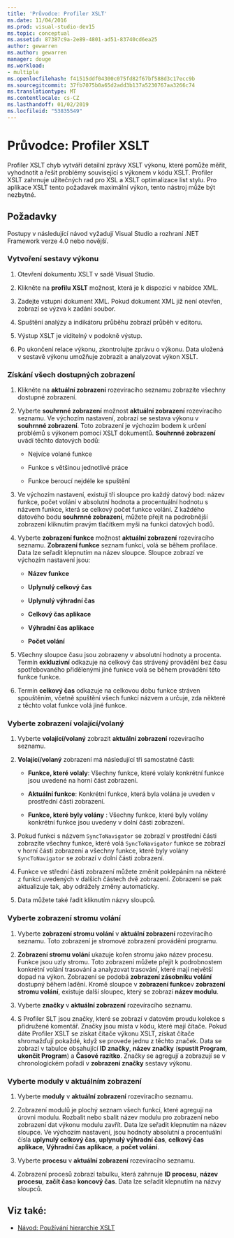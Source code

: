 ```yaml
---
title: 'Průvodce: Profiler XSLT'
ms.date: 11/04/2016
ms.prod: visual-studio-dev15
ms.topic: conceptual
ms.assetid: 87387c9a-2e89-4801-ad51-83740cd6ea25
author: gewarren
ms.author: gewarren
manager: douge
ms.workload:
- multiple
ms.openlocfilehash: f41515ddf04300c075fd82f67bf588d3c17ecc9b
ms.sourcegitcommit: 37fb7075b0a65d2add3b137a5230767aa3266c74
ms.translationtype: MT
ms.contentlocale: cs-CZ
ms.lasthandoff: 01/02/2019
ms.locfileid: "53835549"
---
```

# <a name="walkthrough-xslt-profiler"></a>Průvodce: Profiler XSLT

Profiler XSLT chyb vytváří detailní zprávy XSLT výkonu, které pomůže měřit, vyhodnotit a řešit problémy související s výkonem v kódu XSLT. Profiler XSLT zahrnuje užitečných rad pro XSL a XSLT optimalizace list stylu. Pro aplikace XSLT tento požadavek maximální výkon, tento nástroj může být nezbytné.

## <a name="prerequisites"></a>Požadavky

Postupy v následující návod vyžadují Visual Studio a rozhraní .NET Framework verze 4.0 nebo novější.

### <a name="create-the-performance-report"></a>Vytvoření sestavy výkonu

1.  Otevření dokumentu XSLT v sadě Visual Studio.

2.  Klikněte na **profilu XSLT** možnost, která je k dispozici v nabídce XML.

3.  Zadejte vstupní dokument XML. Pokud dokument XML již není otevřen, zobrazí se výzva k zadání soubor.

4.  Spuštění analýzy a indikátoru průběhu zobrazí průběh v editoru.

5.  Výstup XSLT je viditelný v podokně výstup.

6.  Po ukončení relace výkonu, zkontrolujte zprávu o výkonu. Data uložená v sestavě výkonu umožňuje zobrazit a analyzovat výkon XSLT.

### <a name="get-all-the-available-views"></a>Získání všech dostupných zobrazení

1.  Klikněte na **aktuální zobrazení** rozevíracího seznamu zobrazíte všechny dostupné zobrazení.

2.  Vyberte **souhrnné zobrazení** možnost **aktuální zobrazení** rozevíracího seznamu. Ve výchozím nastavení, zobrazí se sestava výkonu v **souhrnné zobrazení**. Toto zobrazení je výchozím bodem k určení problémů s výkonem pomocí XSLT dokumentů. **Souhrnné zobrazení** uvádí těchto datových bodů:

    -   Nejvíce volané funkce

    -   Funkce s většinou jednotlivé práce

    -   Funkce beroucí nejdéle ke spuštění

3.  Ve výchozím nastavení, existují tři sloupce pro každý datový bod: název funkce, počet volání v absolutní hodnota a procentuální hodnotu s názvem funkce, která se celkový počet funkce volání. Z každého datového bodu **souhrnné zobrazení**, můžete přejít na podrobnější zobrazení kliknutím pravým tlačítkem myši na funkci datových bodů.

4.  Vyberte **zobrazení funkce** možnost **aktuální zobrazení** rozevíracího seznamu. **Zobrazení funkce** seznam funkcí, volá se během profilace. Data lze seřadit klepnutím na název sloupce. Sloupce zobrazí ve výchozím nastavení jsou:

    -   **Název funkce**

    -   **Uplynulý celkový čas**

    -   **Uplynulý výhradní čas**

    -   **Celkový čas aplikace**

    -   **Výhradní čas aplikace**

    -   **Počet volání**

5.  Všechny sloupce času jsou zobrazeny v absolutní hodnoty a procenta. Termín **exkluzivní** odkazuje na celkový čas strávený provádění bez času spotřebovaného přidělenými jiné funkce volá se během provádění této funkce funkce.

6.  Termín **celkový čas** odkazuje na celkovou dobu funkce stráven spouštěním, včetně spuštění všech funkcí názvem a určuje, zda některé z těchto volat funkce volá jiné funkce.

### <a name="select-callercallee-view"></a>Vyberte zobrazení volající/volaný

1.  Vyberte **volající/volaný** zobrazit **aktuální zobrazení** rozevíracího seznamu.

2.  **Volající/volaný** zobrazení má následující tři samostatné části:

    -   **Funkce, které volaly**: Všechny funkce, které volaly konkrétní funkce jsou uvedené na horní část zobrazení.

    -   **Aktuální funkce**: Konkrétní funkce, která byla volána je uveden v prostřední části zobrazení.

    -   **Funkce, které byly volány** : Všechny funkce, které byly volány konkrétní funkce jsou uvedeny v dolní části zobrazení.

3.  Pokud funkci s názvem `SyncToNavigator` se zobrazí v prostřední části zobrazíte všechny funkce, které volá `SyncToNavigator` funkce se zobrazí v horní části zobrazení a všechny funkce, které byly volány `SyncToNavigator` se zobrazí v dolní části zobrazení.

4.  Funkce ve střední části zobrazení můžete změnit poklepáním na některé z funkcí uvedených v dalších částech dvě zobrazení. Zobrazení se pak aktualizuje tak, aby odrážely změny automaticky.

5.  Data můžete také řadit kliknutím názvy sloupců.

### <a name="select-call-tree-view"></a>Vyberte zobrazení stromu volání

1.  Vyberte **zobrazení stromu volání** v **aktuální zobrazení** rozevíracího seznamu. Toto zobrazení je stromové zobrazení provádění programu.

2.  **Zobrazení stromu volání** ukazuje kořen stromu jako název procesu. Funkce jsou uzly stromu. Toto zobrazení můžete přejít k podrobnostem konkrétní volání trasování a analyzovat trasování, které mají největší dopad na výkon. Zobrazení se podobá **zobrazení zásobníku volání** dostupný během ladění. Kromě sloupce v **zobrazení funkce**v **zobrazení stromu volání**, existuje další sloupec, který se zobrazí **název modulu**.

3.  Vyberte **značky** v **aktuální zobrazení** rozevíracího seznamu.

4.  S Profiler SLT jsou značky, které se zobrazí v datovém proudu kolekce s přidružené komentář. Značky jsou místa v kódu, které mají čítače. Pokud dáte Profiler XSLT se získat čítače výkonu XSLT, získat čítače shromažďují pokaždé, když se provede jednu z těchto značek. Data se zobrazí v tabulce obsahující **ID značky**, **název značky** (**spustit Program**, **ukončit Program**) a  **Časové razítko**. Značky se agregují a zobrazují se v chronologickém pořadí v **zobrazení značky** sestavy výkonu.

### <a name="select-modules-in-the-current-view"></a>Vyberte moduly v aktuálním zobrazení

1.  Vyberte **moduly** v **aktuální zobrazení** rozevíracího seznamu.

2.  Zobrazení modulů je plochý seznam všech funkcí, které agregují na úrovni modulu. Rozbalit nebo sbalit název modulu pro zobrazení nebo zobrazení dat výkonu modulu zavřít. Data lze seřadit klepnutím na název sloupce. Ve výchozím nastavení, jsou hodnoty absolutní a procentuální čísla **uplynulý celkový čas**, **uplynulý výhradní čas**, **celkový čas aplikace**, **Výhradní čas aplikace**, a **počet volání**.

3.  Vyberte **procesu** v **aktuální zobrazení** rozevíracího seznamu.

4.  Zobrazení procesů zobrazí tabulku, která zahrnuje **ID procesu**, **název procesu**, **začít čas**a **koncový čas**. Data lze seřadit klepnutím na názvy sloupců.

## <a name="see-also"></a>Viz také:

- [Návod: Používání hierarchie XSLT](../xml-tools/walkthrough-using-xslt-hierarchy.md)